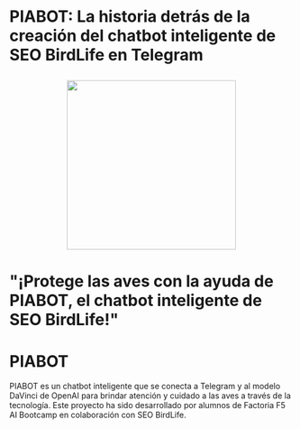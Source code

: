 <h1 align="center">
  <p align="left">PIABOT: La historia detrás de la creación del chatbot inteligente de SEO BirdLife en Telegram
</p>
  <img align="center" width="300" height="300" src="https://user-images.githubusercontent.com/108665441/217483255-1d0f97e5-25b4-4d7b-b6f6-8bbb0057a432.png">
</h1>

# "¡Protege las aves con la ayuda de PIABOT, el chatbot inteligente de SEO BirdLife!"

# PIABOT 
PIABOT es un chatbot inteligente que se conecta a Telegram y al modelo DaVinci de OpenAI para brindar atención y cuidado a las aves a través de la tecnología. Este proyecto ha sido desarrollado por alumnos de Factoria F5 AI Bootcamp en colaboración con SEO BirdLife.
